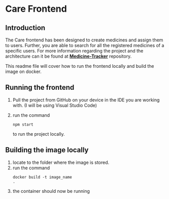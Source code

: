 
# Care Frontend
 ## Introduction
 The Care frontend has been designed to create medicines and assign them to users. Further, you are able to search for all the registered medicines of a specific users. For more information regarding the project and the architecture can it be found at **[Medicine-Tracker](https://github.com/vcaf/Medicine-Tracker)** repository. 

This readme file will cover how to run the frontend locally and build the image on docker.

## Running the frontend
 1. Pull the project from GitHub on your device in the IDE you are working with. (I will be using Visual Studio Code)
 
2.  run the command <pre><code>npm start</code></pre> to run the project locally.


## Building the image locally
 
1.  locate to the folder where the image is stored.
2. run the command <pre><code>docker build -t image_name .</code></pre>
3. the container should now be running
